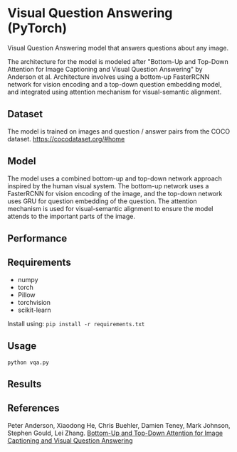 # Visual Question Answering (PyTorch)

Visual Question Answering model that answers questions about any image.

The architecture for the model is modeled after "Bottom-Up and Top-Down Attention for Image Captioning and Visual Question Answering" by Anderson et al. 
Architecture involves using a bottom-up FasterRCNN network for vision encoding and a top-down question embedding model, and integrated using attention mechanism for visual-semantic alignment.

## Dataset
The model is trained on images and question / answer pairs from the COCO dataset. https://cocodataset.org/#home

## Model
The model uses a combined bottom-up and top-down network approach inspired by the human visual system. The bottom-up network uses a FasterRCNN for vision encoding of the image, and the top-down network uses GRU for question embedding of the question. The attention mechanism is used for visual-semantic alignment to ensure the model attends to the important parts of the image.


## Performance


## Requirements
* numpy
* torch
* Pillow
* torchvision
* scikit-learn

Install using: ```pip install -r requirements.txt```


## Usage

```python vqa.py```

## Results


## References
Peter Anderson, Xiaodong He, Chris Buehler, Damien Teney, Mark Johnson, Stephen Gould, Lei Zhang. [Bottom-Up and Top-Down Attention for Image Captioning and Visual Question Answering](https://arxiv.org/pdf/1707.07998)

